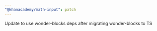 ```yaml
---
"@khanacademy/math-input": patch
---
```


Update to use wonder-blocks deps after migrating wonder-blocks to TS
